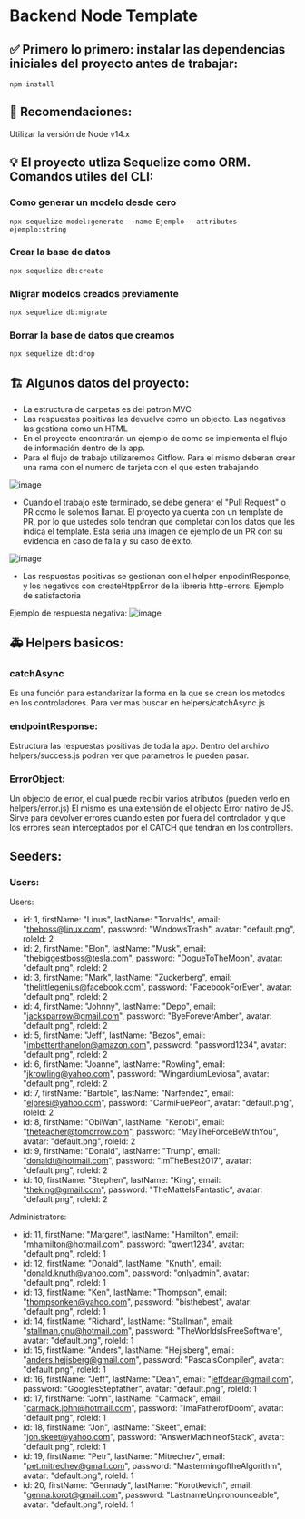 # Backend Node Template

## ✅ Primero lo primero: instalar las dependencias iniciales del proyecto antes de trabajar:

```
npm install
```

## 🚩 Recomendaciones:

Utilizar la versión de Node v14.x

## 💡 El proyecto utliza Sequelize como ORM. Comandos utiles del CLI:

### Como generar un modelo desde cero

```
npx sequelize model:generate --name Ejemplo --attributes ejemplo:string
```

### Crear la base de datos

```
npx sequelize db:create
```

### Migrar modelos creados previamente

```
npx sequelize db:migrate
```

### Borrar la base de datos que creamos

```
npx sequelize db:drop
```

## 🏗 Algunos datos del proyecto:

- La estructura de carpetas es del patron MVC
- Las respuestas positivas las devuelve como un objecto. Las negativas las gestiona como un HTML
- En el proyecto encontrarán un ejemplo de como se implementa el flujo de información dentro de la app.
- Para el flujo de trabajo utilizaremos Gitflow. Para el mismo deberan crear una rama con el numero de tarjeta con el que esten trabajando

![image](https://user-images.githubusercontent.com/79473217/193649836-2720c8f4-a038-4014-b9a5-c515a9aee273.png)

- Cuando el trabajo este terminado, se debe generar el "Pull Request" o PR como le solemos llamar. El proyecto ya cuenta con un template de PR, por lo que ustedes solo tendran que completar con los datos que les indica el template. Esta seria una imagen de ejemplo de un PR con su evidencia en caso de falla y su caso de éxito.

![image](https://user-images.githubusercontent.com/79473217/193650283-f9d52ece-3548-4a27-8cbf-63fc9fcf72e2.png)

- Las respuestas positivas se gestionan con el helper enpodintResponse, y los negativos con createHtppError de la libreria http-errors.
  Ejemplo de satisfactoria

Ejemplo de respuesta negativa:
![image](https://user-images.githubusercontent.com/79473217/193651690-f0081ce6-9d2e-43ca-9986-bec8a9082d7f.png)

## 🚑 Helpers basicos:

### catchAsync

Es una función para estandarizar la forma en la que se crean los metodos en los controladores. Para ver mas buscar en helpers/catchAsync.js

### endpointResponse:

Estructura las respuestas positivas de toda la app. Dentro del archivo helpers/success.js podran ver que parametros le pueden pasar.

### ErrorObject:

Un objecto de error, el cual puede recibir varios atributos (pueden verlo en helpers/error.js)
El mismo es una extensión de el objecto Error nativo de JS. Sirve para devolver errores cuando esten por fuera del controlador, y que los errores sean interceptados por el CATCH que tendran en los controllers.

## Seeders:

### Users:

Users:
 - id: 1, firstName: "Linus", lastName: "Torvalds", email: "theboss@linux.com", password: "WindowsTrash", avatar: "default.png", roleId: 2
 - id: 2, firstName: "Elon", lastName: "Musk", email: "thebiggestboss@tesla.com", password: "DogueToTheMoon", avatar: "default.png", roleId: 2
 - id: 3, firstName: "Mark", lastName: "Zuckerberg", email: "thelittlegenius@facebook.com", password: "FacebookForEver", avatar: "default.png", roleId: 2
 - id: 4, firstName: "Johnny", lastName: "Depp", email: "jacksparrow@gmail.com", password: "ByeForeverAmber", avatar: "default.png", roleId: 2
 - id: 5, firstName: "Jeff", lastName: "Bezos", email: "imbetterthanelon@amazon.com", password: "password1234", avatar: "default.png", roleId: 2
 - id: 6, firstName: "Joanne", lastName: "Rowling", email: "jkrowling@yahoo.com", password: "WingardiumLeviosa", avatar: "default.png", roleId: 2
 - id: 7, firstName: "Bartole", lastName: "Narfendez", email: "elpresi@yahoo.com", password: "CarmiFuePeor", avatar: "default.png", roleId: 2
 - id: 8, firstName: "ObiWan", lastName: "Kenobi", email: "theteacher@tomorrow.com", password: "MayTheForceBeWithYou", avatar: "default.png", roleId: 2
 - id: 9, firstName: "Donald", lastName: "Trump", email: "donaldt@hotmail.com", password: "ImTheBest2017", avatar: "default.png", roleId: 2
 - id: 10, firstName: "Stephen", lastName: "King", email: "theking@gmail.com", password: "TheMatteIsFantastic", avatar: "default.png", roleId: 2

Administrators:
- id: 11, firstName: "Margaret", lastName: "Hamilton", email: "mhamilton@hotmail.com", password: "qwert1234", avatar: "default.png", roleId: 1
- id: 12, firstName: "Donald", lastName: "Knuth", email: "donald.knuth@yahoo.com", password: "onlyadmin", avatar: "default.png", roleId: 1
- id: 13, firstName: "Ken", lastName: "Thompson", email: "thompsonken@yahoo.com", password: "bisthebest", avatar: "default.png", roleId: 1
- id: 14, firstName: "Richard", lastName: "Stallman", email: "stallman.gnu@hotmail.com", password: "TheWorldsIsFreeSoftware", avatar: "default.png", roleId: 1
- id: 15, firstName: "Anders", lastName: "Hejisberg", email: "anders.hejisberg@gmail.com", password: "PascalsCompiler", avatar: "default.png", roleId: 1
- id: 16, firstName: "Jeff", lastName: "Dean", email: "jeffdean@gmail.com", password: "GooglesStepfather", avatar: "default.png", roleId: 1
- id: 17, firstName: "John", lastName: "Carmack", email: "carmack.john@hotmail.com", password: "ImaFatherofDoom", avatar: "default.png", roleId: 1
- id: 18, firstName: "Jon", lastName: "Skeet", email: "jon.skeet@yahoo.com", password: "AnswerMachineofStack", avatar: "default.png", roleId: 1
- id: 19, firstName: "Petr", lastName: "Mitrechev", email: "pet.mitrechev@gmail.com", password: "MastermingoftheAlgorithm", avatar: "default.png", roleId: 1
- id: 20, firstName: "Gennady", lastName: "Korotkevich", email: "genna.korot@gmail.com", password: "LastnameUnpronounceable", avatar: "default.png", roleId: 1

